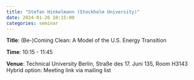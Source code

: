 ```yaml
---
title: "Stefan Hinkelmann (Stockholm University)"
date: 2024-01-26 10:15:00
categories: seminar
---
```


**Title**: (Be-)Coming Clean: A Model of the U.S. Energy Transition  

**Time**: 10:15 - 11:45  

**Venue**: Technical University Berlin, Straße des 17. Juni 135, Room H3143  
Hybrid option: Meeting link via mailing list
